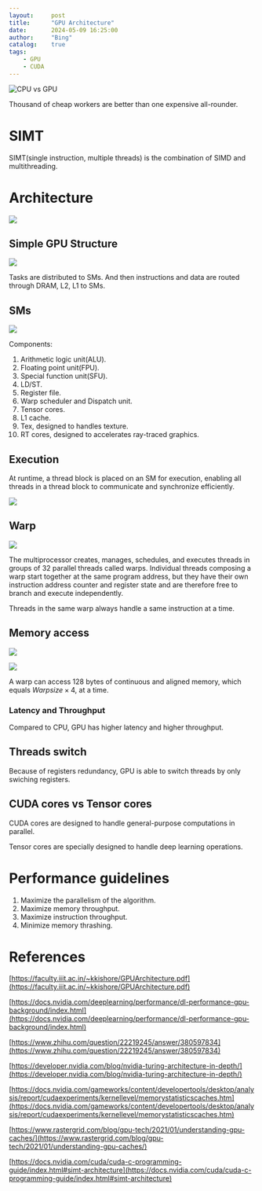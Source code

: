 ```yaml
---
layout:     post
title:      "GPU Architecture"
date:       2024-05-09 16:25:00
author:     "Bing"
catalog:    true
tags:
    - GPU
    - CUDA
---
```


![](/img/post/gpu-devotes-more-transistors-to-data-processing.png "CPU vs GPU")

Thousand of cheap workers are better than one expensive all-rounder.

# SIMT
SIMT(single instruction, multiple threads) is the combination of SIMD and multithreading. 

# Architecture
![](/img/post/GPU-Hardware.jpg)

## Simple GPU Structure
![](/img/post/simple_gpu_arch.png)

Tasks are distributed to SMs. And then instructions and data are routed through DRAM, L2, L1 to SMs.

## SMs
![](/img/post/GPU-SM.jpg)

Components:
1. Arithmetic logic unit(ALU).
2. Floating point unit(FPU).
3. Special function unit(SFU).
4. LD/ST.
5. Register file.
6. Warp scheduler and Dispatch unit.
7. Tensor cores.
8. L1 cache.
9. Tex, designed to handles texture.
10. RT cores, designed to accelerates ray-traced graphics.

## Execution
At runtime, a thread block is placed on an SM for execution, enabling all threads in a thread block to communicate and synchronize efficiently.

![](/img/post/utilize-8sm-gpu.png)

## Warp
![](/img/post/warp-divergence-example.png)

The multiprocessor creates, manages, schedules, and executes threads in groups of 32 parallel threads called warps. Individual threads composing a warp start together at the same program address, but they have their own instruction address counter and register state and are therefore free to branch and execute independently.

Threads in the same warp always handle a same instruction at a time.

## Memory access
![](/img/post/gpu-warp-memory-access1.png)

![](/img/post/gpu-warp-memory-access2.png)

A warp can access 128 bytes of continuous and aligned memory, which equals $Warpsize \times 4$, at a time.

### Latency and Throughput
Compared to CPU, GPU has higher latency and higher throughput.

## Threads switch
Because of registers redundancy, GPU is able to switch threads by only swiching registers.

## CUDA cores vs Tensor cores
CUDA cores are designed to handle general-purpose computations in parallel.

Tensor cores are specially designed to handle deep learning operations.

# Performance guidelines
1. Maximize the parallelism of the algorithm.
2. Maximize memory throughput.
3. Maximize instruction throughput.
4. Minimize memory thrashing.

# References
[https://faculty.iiit.ac.in/~kkishore/GPUArchitecture.pdf](https://faculty.iiit.ac.in/~kkishore/GPUArchitecture.pdf)

[https://docs.nvidia.com/deeplearning/performance/dl-performance-gpu-background/index.html](https://docs.nvidia.com/deeplearning/performance/dl-performance-gpu-background/index.html)

[https://www.zhihu.com/question/22219245/answer/380597834](https://www.zhihu.com/question/22219245/answer/380597834)

[https://developer.nvidia.com/blog/nvidia-turing-architecture-in-depth/](https://developer.nvidia.com/blog/nvidia-turing-architecture-in-depth/)

[https://docs.nvidia.com/gameworks/content/developertools/desktop/analysis/report/cudaexperiments/kernellevel/memorystatisticscaches.htm](https://docs.nvidia.com/gameworks/content/developertools/desktop/analysis/report/cudaexperiments/kernellevel/memorystatisticscaches.htm)

[https://www.rastergrid.com/blog/gpu-tech/2021/01/understanding-gpu-caches/](https://www.rastergrid.com/blog/gpu-tech/2021/01/understanding-gpu-caches/)

[https://docs.nvidia.com/cuda/cuda-c-programming-guide/index.html#simt-architecture](https://docs.nvidia.com/cuda/cuda-c-programming-guide/index.html#simt-architecture)